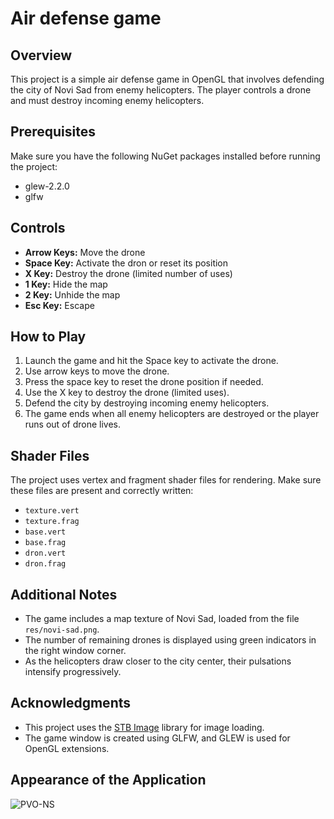 # Air defense game

## Overview
This project is a simple air defense game in OpenGL that involves defending the city of Novi Sad from enemy helicopters. The player controls a drone and must destroy incoming enemy helicopters.

## Prerequisites
Make sure you have the following NuGet packages installed before running the project:

- glew-2.2.0
- glfw

## Controls
- **Arrow Keys:** Move the drone
- **Space Key:** Activate the dron or reset its position
- **X Key:** Destroy the drone (limited number of uses)
- **1 Key:** Hide the map
- **2 Key:** Unhide the map
- **Esc Key:** Escape

## How to Play
1. Launch the game and hit the Space key to activate the drone.
2. Use arrow keys to move the drone.
3. Press the space key to reset the drone position if needed.
4. Use the X key to destroy the drone (limited uses).
5. Defend the city by destroying incoming enemy helicopters.
6. The game ends when all enemy helicopters are destroyed or the player runs out of drone lives.

## Shader Files
The project uses vertex and fragment shader files for rendering. Make sure these files are present and correctly written:

- `texture.vert`
- `texture.frag`
- `base.vert`
- `base.frag`
- `dron.vert`
- `dron.frag`

## Additional Notes
- The game includes a map texture of Novi Sad, loaded from the file `res/novi-sad.png`.
- The number of remaining drones is displayed using green indicators in the right window corner.
- As the helicopters draw closer to the city center, their pulsations intensify progressively.

## Acknowledgments
- This project uses the [STB Image](https://github.com/nothings/stb) library for image loading.
- The game window is created using GLFW, and GLEW is used for OpenGL extensions.

## Appearance of the Application
![PVO-NS](https://github.com/lara-petkovic/openGL-2Dproject/assets/116621727/3b71c977-2c27-461a-ad25-ac86eda0d02d)
